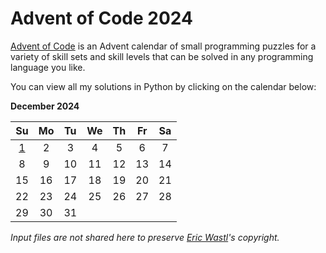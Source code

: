 # Advent of Code 2024

[Advent of Code][aoc] is an Advent calendar of small programming puzzles for a variety of skill sets and skill levels that can be solved in any programming language you like.

You can view all my solutions in Python by clicking on the calendar below:

**December 2024**

|    Su    |    Mo    |    Tu    |    We    |    Th    |    Fr    |    Sa    |
|:--------:|:--------:|:--------:|:--------:|:--------:|:--------:|:--------:|
|  [1][1]  |     2    |     3    |     4    |     5    |     6    |     7    |
|     8    |     9    |    10    |    11    |    12    |    13    |    14    |
|    15    |    16    |    17    |    18    |    19    |    20    |    21    |
|    22    |    23    |    24    |    25    |    26    |    27    |    28    |
|    29    |    30    |    31    |          |          |          |          |

_Input files are not shared here to preserve [Eric Wastl][was]'s copyright._


[aoc]: https://adventofcode.com/about
[was]: http://was.tl/

[1]:  src/01.py
